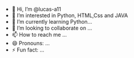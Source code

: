 - 👋 Hi, I’m @lucas-a11
- 👀 I’m interested in Python, HTML,Css and JAVA
- 🌱 I’m currently learning Python...
- 💞️ I’m looking to collaborate on ...
- 📫 How to reach me ...
- 😄 Pronouns: ...
- ⚡ Fun fact: ...

<!---
lucas-a11/lucas-a11 is a ✨ special ✨ repository because its `README.md` (this file) appears on your GitHub profile.
You can click the Preview link to take a look at your changes.
--->
